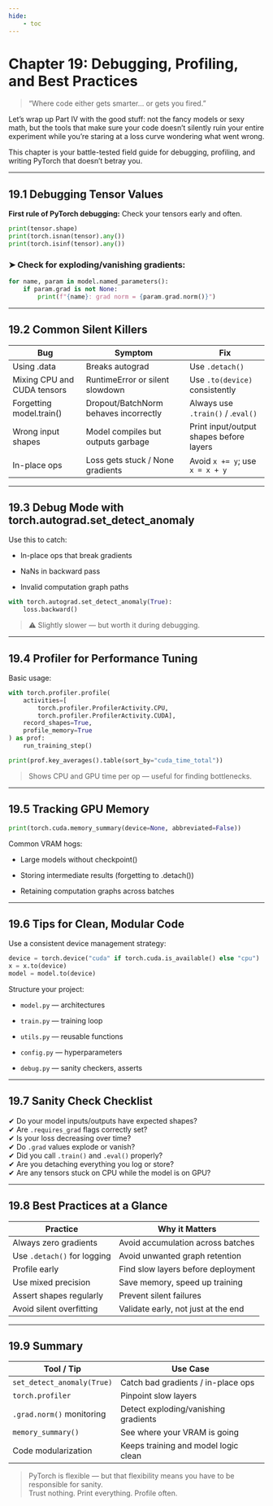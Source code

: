 ```yaml
---
hide:
    - toc
---
```


# Chapter 19: Debugging, Profiling, and Best Practices

> “Where code either gets smarter… or gets you fired.”

Let’s wrap up Part IV with the good stuff: not the fancy models or sexy math, but the tools that make sure your code doesn’t silently ruin your entire experiment while you’re staring at a loss curve wondering what went wrong.

This chapter is your battle-tested field guide for debugging, profiling, and writing PyTorch that doesn’t betray you.

---

## 19.1 Debugging Tensor Values

**First rule of PyTorch debugging:** Check your tensors early and often.

```python
print(tensor.shape)
print(torch.isnan(tensor).any())
print(torch.isinf(tensor).any())
```

### ➤ Check for exploding/vanishing gradients:
```python
for name, param in model.named_parameters():
    if param.grad is not None:
        print(f"{name}: grad norm = {param.grad.norm()}")
```


---


## 19.2 Common Silent Killers

|Bug	                         |Symptom	                                |Fix        |
|--------------------------------|------------------------------------------|--------|
|Using .data	                 |Breaks autograd	                        |Use `.detach()`|
|Mixing CPU and CUDA tensors	 |RuntimeError or silent slowdown	        |Use `.to(device)` consistently|
|Forgetting model.train()	     |Dropout/BatchNorm behaves incorrectly	    |Always use `.train()` / .`eval()`|
|Wrong input shapes	             |Model compiles but outputs garbage	        |Print input/output shapes before layers|
|In-place ops	                 |Loss gets stuck / None gradients	        |Avoid `x += y`; use `x = x + y`|


---

## 19.3 Debug Mode with torch.autograd.set_detect_anomaly

Use this to catch:

- In-place ops that break gradients

- NaNs in backward pass

- Invalid computation graph paths

```python
with torch.autograd.set_detect_anomaly(True):
    loss.backward()
```
> ⚠️ Slightly slower — but worth it during debugging.

---

##  19.4 Profiler for Performance Tuning

Basic usage:
```python
with torch.profiler.profile(
    activities=[
        torch.profiler.ProfilerActivity.CPU,
        torch.profiler.ProfilerActivity.CUDA],
    record_shapes=True,
    profile_memory=True
) as prof:
    run_training_step()

print(prof.key_averages().table(sort_by="cuda_time_total"))
```
> Shows CPU and GPU time per op — useful for finding bottlenecks.

---

## 19.5 Tracking GPU Memory

```python
print(torch.cuda.memory_summary(device=None, abbreviated=False))
```
Common VRAM hogs:

- Large models without checkpoint()

- Storing intermediate results (forgetting to .detach())

- Retaining computation graphs across batches

---

## 19.6 Tips for Clean, Modular Code

Use a consistent device management strategy:
```python
device = torch.device("cuda" if torch.cuda.is_available() else "cpu")
x = x.to(device)
model = model.to(device)
```
Structure your project:

- `model.py` — architectures

- `train.py` — training loop

- `utils.py` — reusable functions

- `config.py` — hyperparameters

- `debug.py` — sanity checkers, asserts

---

## 19.7 Sanity Check Checklist

✔ Do your model inputs/outputs have expected shapes?  
✔ Are `.requires_grad` flags correctly set?  
✔ Is your loss decreasing over time?  
✔ Do `.grad` values explode or vanish?  
✔ Did you call `.train()` and `.eval()` properly?  
✔ Are you detaching everything you log or store?  
✔ Are any tensors stuck on CPU while the model is on GPU?

---

## 19.8 Best Practices at a Glance

|Practice	                    |Why it Matters                         |
|-------------------------------|---------------------------------------|
|Always zero gradients	        |Avoid accumulation across batches      |
|Use `.detach()` for logging	    |Avoid unwanted graph retention         |
|Profile early	                |Find slow layers before deployment     |
|Use mixed precision	        |Save memory, speed up training         |
|Assert shapes regularly	    |Prevent silent failures                |
|Avoid silent overfitting	    |Validate early, not just at the end    |


---


## 19.9 Summary

|Tool / Tip	                        |Use Case                               |
|-----------------------------------|---------------------------------------|
|`set_detect_anomaly(True)`	        |Catch bad gradients / in-place ops     |
|`torch.profiler	`               |Pinpoint slow layers                   |
|`.grad.norm()` monitoring	        |Detect exploding/vanishing gradients   |
|`memory_summary()`	                |See where your VRAM is going           |
|Code modularization	            |Keeps training and model logic clean   |

> PyTorch is flexible — but that flexibility means you have to be responsible for sanity. <br>
Trust nothing. Print everything. Profile often.

